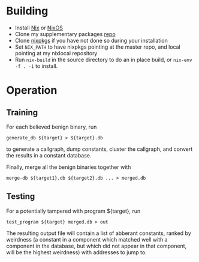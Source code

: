 # Building

* Install [Nix](https://nixos.org/nix/download.html) or [NixOS](http://nixos.org/nixos/download.html)
* Clone my supplementary packages [repo](https://github.com/maurer/nixlocal)
* Clone [nixpkgs](https://github.com/nixos/nixpkgs) if you have not done so during your installation
* Set `NIX_PATH` to have nixpkgs pointing at the master repo, and local pointing at my nixlocal repository
* Run `nix-build` in the source directory to do an in place build, or `nix-env -f . -i` to install.

# Operation

## Training

For each believed benign binary, run
```
generate_db ${target} > ${target}.db
```
to generate a callgraph, dump constants, cluster the callgraph, and convert the results in a constant database.

Finally, merge all the benign binaries together with
```
merge-db ${target1}.db ${target2}.db ... > merged.db
```

## Testing

For a potentially tampered with program ${target}, run
```
test_program ${target} merged.db > out
```

The resulting output file will contain a list of abberant constants, ranked by weirdness (a constant in a component which matched well with a component in the database, but which did not appear in that component, will be the highest weirdness) with addresses to jump to.

